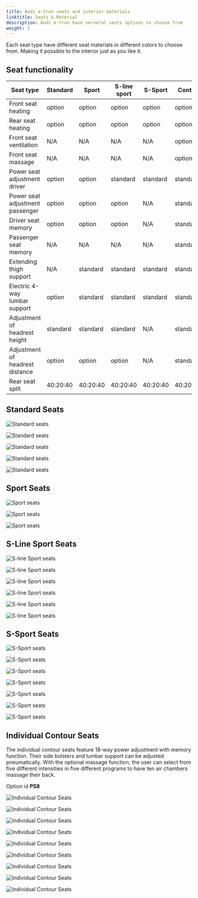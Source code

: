 ```yaml
---
title: Audi e-tron seats and interior materials
linktitle: Seats & Material
description: Audi e-tron have serveral seats options to choose from
weight: 1
---
```


Each seat type have different seat materials in different colors to choose from. Making it possible to the interior just as you like it.

## Seat functionality

| **Seat type** | **Standard** | **Sport** | **S-line sport**| **S-Sport** | **Contur** |
|-------|-------|-------|-------|-------|-------|
|Front seat heating| option | option | option | option | option |
|Rear seat heating| option | option | option | option | option |
|Front seat ventilation| N/A | N/A | N/A |N/A |option |
|Front seat massage| N/A | N/A | N/A |N/A |option |
|Power seat adjustment driver | option | option | standard |standard | standard |
|Power seat adjustment passenger | option | option | option |N/A | standard |
|Driver seat memory | option | option | option |N/A | standard |
|Passenger seat memory | N/A | N/A | N/A |N/A | standard |
|Extending thigh support |N/A | standard |standard |standard | standard |
|Electric 4-way lumbar support |option | standard | standard |standard | standard |
|Adjustment of headrest height| standard | standard | standard |N/A |standard |
|Adjustment of headrest distance| option | option |option |N/A |standard |
|Rear seat split | 40:20:40 | 40:20:40 | 40:20:40 |40:20:40 | 40:20:40 |

## Standard Seats

![Standard seats](seats_standard_1.jpg "Standard seats in beige leather")

![Standard seats](seats_standard_2.jpg "Standard seats in black leather")

![Standard seats](seats_standard_3.jpg "Standard seats in brown leather")

![Standard seats](seats_standard_4.jpg "Standard seats in fabric")

![Standard seats](seats_standard_5.jpg "Standard seats in fabric")

## Sport Seats

![Sport seats](seats_sportseats_1.jpg "Sport seats in black Valcona leather")

![Sport seats](seats_sportseats_2.jpg "Sport seats in black Valcona leather")

![Sport seats](seats_sportseats_3.jpg "Sport seats in Alcantara")

## S-Line Sport Seats

![S-line Sport seats](seats_slinesportseats_1.jpg "S-line Sport seats")

![S-line Sport seats](seats_slinesportseats_2.jpg "S-line Sport seats")

![S-line Sport seats](seats_slinesportseats_3.jpg "S-line Sport seats")

![S-line Sport seats](seats_slinesportseats_4.jpg "S-line Sport seats with Alcantara Frequenz/leather ")

![S-line Sport seats](seats_slinesportseats_5.jpg "S-line Sport seats with Alcantara Frequenz/leather")

![S-line Sport seats](seats_slinesportseats_6.jpg "S-line Sport seats with Alcantara Frequenz/leather")

## S-Sport Seats

![S-Sport seats](seats_ssportseats_5.jpg "S-Sport seats in black Valcona leather")

![S-Sport seats](seats_ssportseats_6.jpg "S-Sport seats in black Valcona leather")

![S-Sport seats](seats_ssportseats_1.jpg "S-Sport seats in black Valcona leather")

![S-Sport seats](seats_ssportseats_2.jpg "S-Sport seats in rotor gray Valcona leather")

![S-Sport seats](seats_ssportseats_3.jpg "S-Sport seats in rotor gray Valcona leather")

![S-Sport seats](seats_ssportseats_4.jpg "S-Sport seats in rotor gray Valcona leather")

![S-Sport seats](seats_ssportseats_7.jpg "S-Sport seats in arras red Valcona leather")

## Individual Contour Seats

 The individual contour seats feature 18-way power adjustment with memory function. Their side bolsters and lumbar support can be adjusted pneumatically. With the optional massage function, the user can select from five different intensities in five different programs to have ten air chambers massage their back.

 Option id **PS8**
 
![Individual Contour Seats](seats_individualcontour_1.jpg "Individual Contour Seats")

![Individual Contour Seats](seats_individualcontour_2.jpg "Individual Contour Seats")

![Individual Contour Seats](seats_individualcontour_3.jpg "Individual Contour Seats")

![Individual Contour Seats](seats_individualcontour_4.jpg "Individual Contour Seats")

![Individual Contour Seats](seats_individualcontour_5.jpg "Individual Contour Seats")

![Individual Contour Seats](seats_individualcontour_7.jpg "Individual Contour Seats in black Valcona Leather")

![Individual Contour Seats](seats_individualcontour_8.jpg "Individual Contour Seats in black Valcona Leather")

![Individual Contour Seats](seats_individualcontour_9.jpg "Individual Contour Seats in perfored black Valcona Leather with ventilation")

![Individual Contour Seats](seats_individualcontour_19.jpg "Individual Contour Seats in perfored black Valcona Leather with ventilation")
